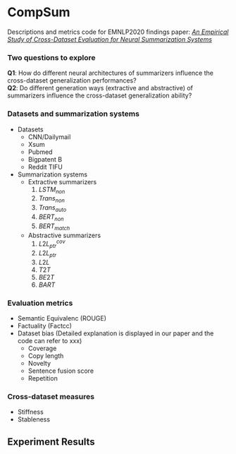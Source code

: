 # CompSum

Descriptions and metrics code for EMNLP2020 findings paper: *[An Empirical Study of Cross-Dataset Evaluation for Neural Summarization Systems]()*

### Two questions to explore
**Q1**: How do different neural architectures of summarizers influence the cross-dataset generalization performances?<br>
**Q2**: Do different generation ways (extractive and abstractive) of summarizers influence the cross-dataset generalization ability?

### Datasets and summarization systems
+ Datasets
  - CNN/Dailymail
  - Xsum
  - Pubmed
  - Bigpatent B
  - Reddit TIFU
+ Summarization systems
  - Extractive summarizers
    1. $LSTM_{non}$
    2. $Trans_{non}$
    3. $Trans_{auto}$
    4. $BERT_{non}$
    5. $BERT_{match}$
  - Abstractive summarizers
    1. $L2L_{ptr}^{cov}$
    2. $L2L_{ptr}$
    3. $L2L$
    4. $T2T$
    5. $BE2T$
    6. $BART$

### Evaluation metrics
+ Semantic Equivalenc (ROUGE)
+ Factuality (Factcc)
+ Dataset bias (Detailed explanation is displayed in our paper and the code can refer to xxx)
  + Coverage
  + Copy length
  + Novelty
  + Sentence fusion score
  + Repetition

### Cross-dataset measures
+ Stiffness
+ Stableness

## Experiment Results

